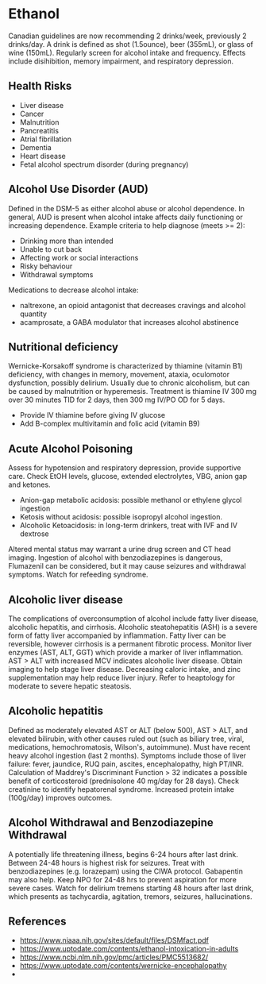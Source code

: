# Ethanol
Canadian guidelines are now recommending 2 drinks/week, previously 2 drinks/day. A drink is defined as shot (1.5ounce), beer (355mL), or glass of wine (150mL). Regularly screen for alcohol intake and frequency. Effects include disihibition, memory impairment, and respiratory depression.

## Health Risks
- Liver disease
- Cancer
- Malnutrition
- Pancreatitis
- Atrial fibrillation
- Dementia
- Heart disease
- Fetal alcohol spectrum disorder (during pregnancy)

## Alcohol Use Disorder (AUD)
Defined in the DSM-5 as either alcohol abuse or alcohol dependence. In general, AUD is present when alcohol intake affects daily functioning or increasing dependence. Example criteria to help diagnose (meets >= 2):

- Drinking more than intended
- Unable to cut back
- Affecting work or social interactions
- Risky behaviour
- Withdrawal symptoms

Medications to decrease alcohol intake:
- naltrexone, an opioid antagonist that decreases cravings and alcohol quantity
- acamprosate, a GABA modulator that increases alcohol abstinence

## Nutritional deficiency
Wernicke-Korsakoff syndrome is characterized by thiamine (vitamin B1) deficiency, with changes in memory, movement, ataxia, oculomotor dysfunction, possibly delirium. Usually due to chronic alcoholism, but can be caused by malnutrition or hyperemesis. Treatment is thiamine IV 300 mg over 30 minutes TID for 2 days, then 300 mg IV/PO OD for 5 days.

- Provide IV thiamine before giving IV glucose
- Add B-complex multivitamin and folic acid (vitamin B9)

## Acute Alcohol Poisoning
Assess for hypotension and respiratory depression, provide supportive care. Check EtOH levels, glucose, extended electrolytes, VBG, anion gap and ketones.
- Anion-gap metabolic acidosis: possible methanol or ethylene glycol ingestion
- Ketosis without acidosis: possible isopropyl alcohol ingestion.
- Alcoholic Ketoacidosis: in long-term drinkers, treat with IVF and IV dextrose

Altered mental status may warrant a urine drug screen and CT head imaging. Ingestion of alcohol with benzodiazepines is dangerous, Flumazenil can be considered, but it may cause seizures and withdrawal symptoms. Watch for refeeding syndrome.

## Alcoholic liver disease
The complications of overconsumption of alcohol include fatty liver disease, alcoholic hepatitis, and cirrhosis. Alcoholic steatohepatitis (ASH) is a severe form of fatty liver accompanied by inflammation. Fatty liver can be reversible, however cirrhosis is a permanent fibrotic process. Monitor liver enzymes (AST, ALT, GGT) which provide a marker of liver inflammation. AST > ALT with increased MCV indicates alcoholic liver disease. Obtain imaging to help stage liver disease. Decreasing caloric intake, and zinc supplementation may help reduce liver injury. Refer to heaptology for moderate to severe hepatic steatosis.

## Alcoholic hepatitis
Defined as moderately elevated AST or ALT (below 500), AST > ALT, and elevated bilirubin, with other causes ruled out (such as biliary tree, viral, medications, hemochromatosis, Wilson's, autoimmune). Must have recent heavy alcohol ingestion (last 2 months). Symptoms include those of liver failure: fever, jaundice, RUQ pain, ascites, encephalopathy, high PT/INR. Calculation of Maddrey's Discriminant Function > 32 indicates a possible benefit of corticosteroid (prednisolone 40 mg/day for 28 days). Check creatinine to identify hepatorenal syndrome. Increased protein intake (100g/day) improves outcomes.

## Alcohol Withdrawal and Benzodiazepine Withdrawal
A potentially life threatening illness, begins 6-24 hours after last drink. Between 24-48 hours is highest risk for seizures. Treat with benzodiazepines (e.g. lorazepam) using the CIWA protocol. Gabapentin may also help. Keep NPO for 24-48 hrs to prevent aspiration for more severe cases. Watch for delirium tremens starting 48 hours after last drink, which presents as tachycardia, agitation, tremors, seizures, hallucinations.


## References
- https://www.niaaa.nih.gov/sites/default/files/DSMfact.pdf
- https://www.uptodate.com/contents/ethanol-intoxication-in-adults
- https://www.ncbi.nlm.nih.gov/pmc/articles/PMC5513682/
- https://www.uptodate.com/contents/wernicke-encephalopathy
- 
